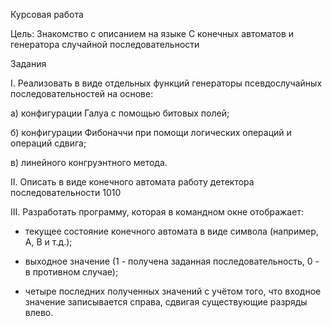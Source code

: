 Курсовая работа

Цель: Знакомство с описанием на языке С конечных автоматов и генератора случайной последовательности

Задания

I. Реализовать в виде отдельных функций генераторы псевдослучайных последовательностей на основе:

а) конфигурации Галуа с помощью битовых полей;

б) конфигурации Фибоначчи при помощи логических операций и операций сдвига;

в) линейного конгруэнтного метода.

II. Описать в виде конечного автомата работу детектора последовательности 1010

III. Разработать программу, которая в командном окне отображает:

- текущее состояние конечного автомата в виде символа (например, А, В и т.д.);

- выходное значение (1 - получена заданная последовательность, 0 - в противном случае);

- четыре последних полученных значений с учётом того, что входное значение записывается справа, сдвигая существующие разряды влево.

